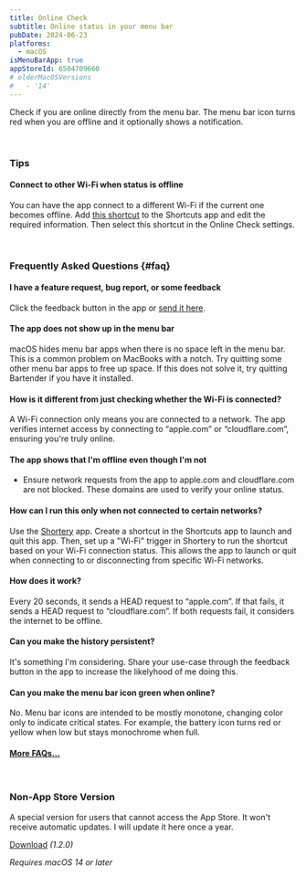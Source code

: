 ```yaml
---
title: Online Check
subtitle: Online status in your menu bar
pubDate: 2024-06-23
platforms:
  - macOS
isMenuBarApp: true
appStoreId: 6504709660
# olderMacOSVersions
#   - '14'
---
```


Check if you are online directly from the menu bar. The menu bar icon turns red when you are offline and it optionally shows a notification.

<br>

### Tips

#### Connect to other Wi-Fi when status is offline

You can have the app connect to a different Wi-Fi if the current one becomes offline. Add [this shortcut](https://www.icloud.com/shortcuts/bf64ec8fd3d24f80b2af845464306614) to the Shortcuts app and edit the required information. Then select this shortcut in the Online Check settings.

<br>

### Frequently Asked Questions {#faq}

#### I have a feature request, bug report, or some feedback

Click the feedback button in the app or [send it here](https://sindresorhus.com/feedback?product=Online%20Check&referrer=Website-FAQ).

#### The app does not show up in the menu bar

macOS hides menu bar apps when there is no space left in the menu bar. This is a common problem on MacBooks with a notch. Try quitting some other menu bar apps to free up space. If this does not solve it, try quitting Bartender if you have it installed.

#### How is it different from just checking whether the Wi-Fi is connected?

A Wi-Fi connection only means you are connected to a network. The app verifies internet access by connecting to “apple.com” or “cloudflare.com”, ensuring you're truly online.

#### The app shows that I'm offline even though I'm not

- Ensure network requests from the app to apple.com and cloudflare.com are not blocked. These domains are used to verify your online status.

#### How can I run this only when not connected to certain networks?

Use the [Shortery](https://apps.apple.com/app/id1594183810) app. Create a shortcut in the Shortcuts app to launch and quit this app. Then, set up a "Wi-Fi" trigger in Shortery to run the shortcut based on your Wi-Fi connection status. This allows the app to launch or quit when connecting to or disconnecting from specific Wi-Fi networks.

#### How does it work?

Every 20 seconds, it sends a HEAD request to “apple.com”. If that fails, it sends a HEAD request to “cloudflare.com”. If both requests fail, it considers the internet to be offline.

#### Can you make the history persistent?

It's something I'm considering. Share your use-case through the feedback button in the app to increase the likelyhood of me doing this.

#### Can you make the menu bar icon green when online?

No. Menu bar icons are intended to be mostly monotone, changing color only to indicate critical states. For example, the battery icon turns red or yellow when low but stays monochrome when full.

#### [More FAQs…](/apps/faq)

<br>

<!-- ### Older Versions

- [0.0.0]() for macOS 14+

<br> -->

### Non-App Store Version

A special version for users that cannot access the App Store. It won't receive automatic updates. I will update it here once a year.

[Download](https://www.dropbox.com/scl/fi/l1aecuyfish3zzfoucnqk/Online-Check-1.2.0-1720132938.zip?rlkey=cl97oehkl897uy0q8dfnehbei&raw=1) *(1.2.0)*

*Requires macOS 14 or later*
